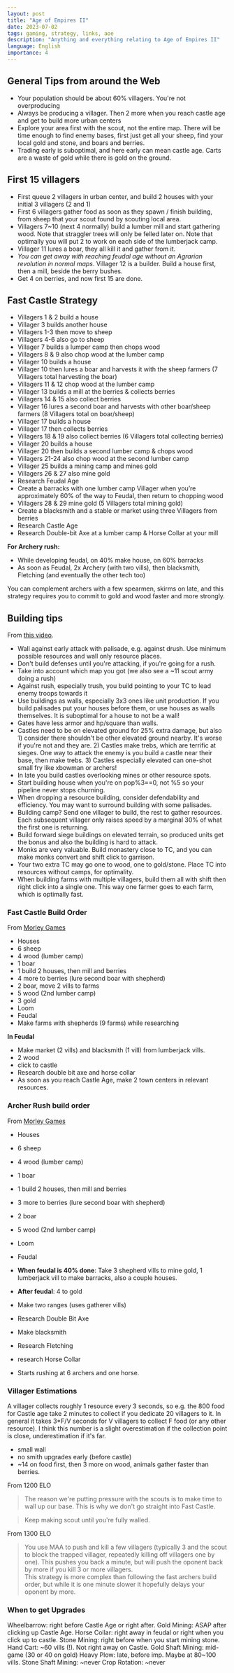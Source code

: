 ```yaml
---
layout: post
title: "Age of Empires II"
date: 2023-07-02
tags: gaming, strategy, links, aoe
description: "Anything and everything relating to Age of Empires II"
language: English
importance: 4
---
```


## General Tips from around the Web

- Your population should be about 60% villagers. You're not overproducing
- Always be producing a villager. Then 2 more when you reach castle age and get to build more urban centers
- Explore your area first with the scout, not the entire map. There will be time enough to find enemy bases, first just get all your sheep, find your local gold and stone, and boars and berries.
- Trading early is suboptimal, and here early can mean castle age. Carts are a waste of gold while there is gold on the ground.

## First 15 villagers

- First queue 2 villagers in urban center, and build 2 houses with your initial 3 villagers (2 and 1)
- First 6 villagers gather food as soon as they spawn / finish building, from sheep that your scout found by scouting local area.
- Villagers 7\~10 (next 4 normally) build a lumber mill and start gathering wood. Note that straggler trees will only be felled later on. Note that optimally you will put 2 to work on each side of the lumberjack camp.
- Villager 11 lures a boar, they all kill it and gather from it.
- _You can get away with reaching feudal age without an Agrarian revolution in normal maps_. Villager 12 is a builder. Build a house first, then a mill, beside the berry bushes.
- Get 4 on berries, and now first 15 are done.

## Fast Castle Strategy

- Villagers 1 & 2 build a house
- Villager 3 builds another house
- Villagers 1-3 then move to sheep
- Villagers 4-6 also go to sheep
- Villager 7 builds a lumper camp then chops wood
- Villagers 8 & 9 also chop wood at the lumber camp
- Villager 10 builds a house
- Villager 10 then lures a boar and harvests it with the sheep farmers (7 Villagers total harvesting the boar)
- Villagers 11 & 12 chop wood at the lumber camp
- Villager 13 builds a mill at the berries & collects berries
- Villagers 14 & 15 also collect berries
- Villager 16 lures a second boar and harvests with other boar/sheep farmers (8 Villagers total on boar/sheep)
- Villager 17 builds a house
- Villager 17 then collects berries
- Villagers 18 & 19 also collect berries (6 Villagers total collecting berries)
- Villager 20 builds a house
- Villager 20 then builds a second lumber camp & chops wood
- Villagers 21-24 also chop wood at the second lumber camp
- Villager 25 builds a mining camp and mines gold
- Villagers 26 & 27 also mine gold
- Research Feudal Age
- Create a barracks with one lumber camp Villager when you’re approximately 60% of the way to Feudal, then return to chopping wood
- Villagers 28 & 29 mine gold (5 Villagers total mining gold)
- Create a blacksmith and a stable or market using three Villagers from berries
- Research Castle Age
- Research Double-bit Axe at a lumber camp & Horse Collar at your mill

**For Archery rush:**

- While developing feudal, on 40% make house, on 60% barracks
- As soon as Feudal, 2x Archery (with two vills), then blacksmith, Fletching (and eventually the other tech too)

You can complement archers with a few spearmen, skirms on late, and this strategy requires you to commit to gold and wood faster and more strongly.

## Building tips

From [this video](https://www.youtube.com/watch?v=eoBxIUAATEE).

- Wall against early attack with palisade, e.g. against drush. Use minimum possible resources and wall only resource places.
- Don't build defenses until you're attacking, if you're going for a rush.
- Take into account which map you got (we also see a \~11 scout army doing a rush)
- Against rush, especially trush, you build pointing to your TC to lead enemy troops towards it
- Use buildings as walls, especially 3x3 ones like unit production. If you build palisades put your houses before them, or use houses as walls themselves. It is suboptimal for a house to not be a wall!
- Gates have less armor and hp/square than walls.
- Castles need to be on elevated ground for 25% extra damage, but also 1) consider there shouldn't be other elevated ground nearby. It's worse if you're not and they are. 2) Castles make trebs, which are terrific at sieges. One way to attack the enemy is you build a castle near their base, then make trebs. 3) Castles especially elevated can one-shot small fry like xbowman or archers!
- In late you build castles overlooking mines or other resource spots.
- Start building house when you're on pop%3==0, not %5 so your pipeline never stops churning.
- When dropping a resource building, consider defendability and efficiency. You may want to surround building with some palisades. 
- Building camp? Send one villager to build, the rest to gather resources. Each subsequent villager only raises speed by a marginal 30% of what the first one is returning.
- Build forward siege buildings on elevated terrain, so produced units get the bonus and also the building is hard to attack.
- Monks are very valuable. Build monastery close to TC, and you can make monks convert and shift click to garrison.
- Your two extra TC may go one to wood, one to gold/stone. Place TC into resources without camps, for optimality.
- When building farms with multiple villagers, build them all with shift then right click into a single one. This way one farmer goes to each farm, which is optimally fast.

### Fast Castle Build Order 

From [Morley Games](https://www.youtube.com/watch?v=Ae2k3ah1mRA)

- Houses
- 6 sheep
- 4 wood (lumber camp)
- 1 boar
- 1 build 2 houses, then mill and berries
- 4 more to berries (lure second boar with shepherd)
- 2 boar, move 2 vills to farms
- 5 wood (2nd lumber camp)
- 3 gold
- Loom
- Feudal
- Make farms with shepherds (9 farms) while researching

**In Feudal**
- Make market (2 vills) and blacksmith (1 vill) from lumberjack vills.
- 2 wood
- click to castle
- Research double bit axe and horse collar
- As soon as you reach Castle Age, make 2 town centers in relevant resources.

### Archer Rush build order

From [Morley Games](https://www.youtube.com/watch?v=K4MyN8kpD84)

- Houses
- 6 sheep
- 4 wood (lumber camp)
- 1 boar
- 1 build 2 houses, then mill and berries
- 3 more to berries (lure second boar with shepherd)
- 2 boar
- 5 wood (2nd lumber camp)
- Loom
- Feudal

- **When feudal is 40% done**: Take 3 shepherd vills to mine gold, 1 lumberjack vill to make barracks, also a couple houses.
- **After feudal**: 4 to gold
- Make two ranges (uses gatherer vills)
- Research Double Bit Axe
- Make blacksmith
- Research Fletching
- research Horse Collar
- Starts rushing at 6 archers and one horse.

### Villager Estimations

A villager collects roughly 1 resource every 3 seconds, so e.g. the 800 food for Castle age take 2 minutes to collect if you dedicate 20 villagers to it. In general it takes 3\*F/V seconds for V villagers to collect F food (or any other resource). I think this number is a slight overestimation if the collection point is close, underestimation if it's far.

- small wall
- no smith upgrades early (before castle)
- \~14 on food first, then 3 more on wood, animals gather faster than berries.

From 1200 ELO

> The reason we're putting pressure with the scouts is to make time to wall up our base. This is why we don't go straight into Fast Castle.

> Keep making scout until you're fully walled.

From 1300 ELO

> You use MAA to push and kill a few villagers (typically 3 and the scout to block the trapped villager, repeatedly killing off villagers one by one). This pushes you back a minute, but will push the oponent back by more if you kill 3 or more villagers.<br>This strategy is more complex than following the fast archers build order, but while it is one minute slower it hopefully delays your oponent by more.

### When to get Upgrades

Wheelbarrow: right before Castle Age or right after.
Gold Mining: ASAP after clicking up Castle Age.
Horse Collar: right away in feudal or right when you click up to castle.
Stone Mining: right before when you start mining stone.
Hand Cart: \~60 vills (!). Not right away on Castle.
Gold Shaft Mining: mid-game (30 or 40 on gold)
Heavy Plow: late, before imp. Maybe at 80~100 vills.
Stone Shaft Mining: \~never
Crop Rotation: \~never

